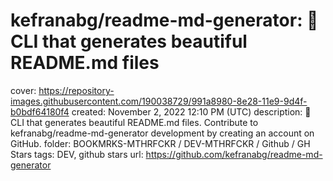 # kefranabg/readme-md-generator: 📄 CLI that generates beautiful README.md files

cover: https://repository-images.githubusercontent.com/190038729/991a8980-8e28-11e9-9d4f-b0bdf64180f4
created: November 2, 2022 12:10 PM (UTC)
description: 📄 CLI that generates beautiful README.md files. Contribute to kefranabg/readme-md-generator development by creating an account on GitHub.
folder: BOOKMRKS-MTHRFCKR / DEV-MTHRFCKR / Github / GH Stars
tags: DEV, github stars
url: https://github.com/kefranabg/readme-md-generator